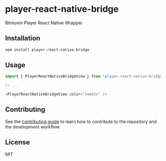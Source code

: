 # player-react-native-bridge

Bitmovin Player React Native Wrapper

## Installation

```sh
npm install player-react-native-bridge
```

## Usage

```js
import { PlayerReactNativeBridgeView } from "player-react-native-bridge";

// ...

<PlayerReactNativeBridgeView color="tomato" />
```

## Contributing

See the [contributing guide](CONTRIBUTING.md) to learn how to contribute to the repository and the development workflow.

## License

MIT
